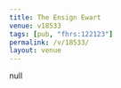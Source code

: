 ```yaml
---
title: The Ensign Ewart
venue: v18533
tags: [pub, "fhrs:122123"]
permalink: /v/18533/
layout: venue
---
```

null